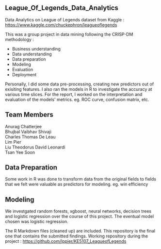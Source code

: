 ## League_Of_Legends_Data_Analytics

Data Analytics on League of Legends dataset from Kaggle : https://www.kaggle.com/chuckephron/leagueoflegends

This was a group project in data mining following the CRISP-DM methodology :
- Business understanding
- Data understanding
- Data preparation
- Modeling
- Evaluation
- Deployment

Personally, I did some data pre-processing, creating new predictors out of exisiting features. I also ran the models in R to investigate the accuracy at various time slices. For the report, I worked on the interpretation and evaluation of the models' metrics. eg. ROC curve, confusion matrix, etc.

## Team Members
Anurag Chatterjee                     
Bhujbal Vaibhav Shivaji              
Charles Thomas De Leau            
Lim Pier                                       
Liu Theodorus David Leonardi  
Tsan Yee Soon                             

## Data Preparation
Some work in R was done to transform data from the original fields to fields that we felt were valuable as predictors for modeling. eg. win efficiency

## Modeling
We investgated random forests, xgboost, neural networks, decision trees and logistic regression over the course of this project. The eventual model chosen was logistic regression.

The R Markdown files (cleaned up) are included. This repository is the final one that contains the submitted findings.
Working repository during the project : https://github.com/lppier/KE5107_LeagueofLegends
